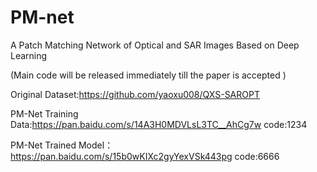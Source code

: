 # PM-net
A Patch Matching Network of Optical and SAR Images Based on Deep Learning

(Main code will be released immediately till the paper is accepted )

Original Dataset:https://github.com/yaoxu008/QXS-SAROPT

PM-Net Training Data:https://pan.baidu.com/s/14A3H0MDVLsL3TC__AhCg7w   code:1234

PM-Net Trained Model：https://pan.baidu.com/s/15b0wKIXc2gyYexVSk443pg   code:6666

